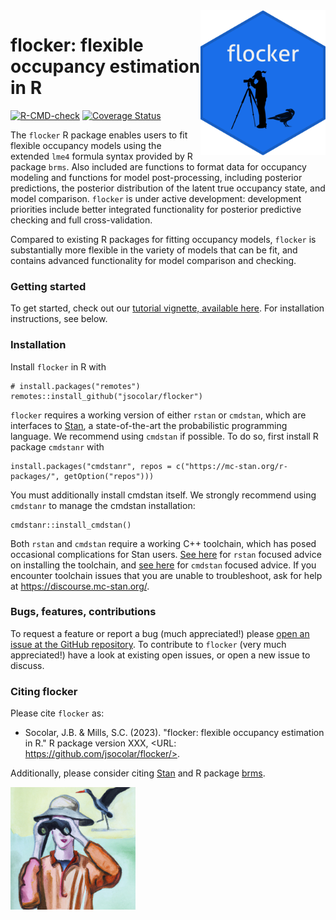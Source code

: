 <img src="man/figures/flocker_sticker.png" width = 200 alt="flocker logo" align = "right">

# flocker: flexible occupancy estimation in R
<!-- badges: start -->
[![R-CMD-check](https://github.com/jsocolar/flocker/workflows/R-CMD-check/badge.svg)](https://github.com/jsocolar/flocker/actions?workflow=R-CMD-check)
[![Coverage
Status](https://codecov.io/gh/jsocolar/flocker/branch/main/graph/badge.svg)](https://codecov.io/gh/jsocolar/flocker)
<!-- badges: end -->


The `flocker` R package enables users to fit flexible occupancy models using 
the extended `lme4` formula syntax provided by R package `brms`. Also 
included are functions to format data for occupancy modeling and functions 
for model post-processing, including posterior predictions, the posterior
distribution of the latent true occupancy state, and model comparison. 
`flocker` is under active development: development priorities include better 
integrated functionality for posterior predictive checking and full
cross-validation.

Compared to existing R packages for fitting occupancy models, `flocker` is 
substantially more flexible in the variety of models that can 
be fit, and contains advanced functionality for model comparison and 
checking.

### Getting started
To get started, check out our 
[tutorial vignette, available here](https://jsocolar.github.io/flocker/articles/flocker_tutorial.html). 
For installation instructions, see below.

### Installation
Install `flocker` in R with
```
# install.packages("remotes")
remotes::install_github("jsocolar/flocker")
```
`flocker` requires a working version of either `rstan` or `cmdstan`, which are 
interfaces to [Stan](https://mc-stan.org/), a state-of-the-art the 
probabilistic programming language. We recommend using `cmdstan` if possible.
To do so, first install R package `cmdstanr` with
```
install.packages("cmdstanr", repos = c("https://mc-stan.org/r-packages/", getOption("repos")))
```
You must additionally install cmdstan itself. We strongly recommend using
`cmdstanr` to manage the cmdstan installation:
```
cmdstanr::install_cmdstan()
```
Both `rstan` and `cmdstan` require a working C++ toolchain, which has posed occasional 
complications for Stan users. 
[See here](https://github.com/stan-dev/rstan/wiki/RStan-Getting-Started) for 
`rstan` focused advice on installing the toolchain, and 
[see here](https://mc-stan.org/cmdstanr/articles/cmdstanr.html) for `cmdstan` focused 
advice. If you encounter toolchain issues that you are unable to troubleshoot, 
ask for help at https://discourse.mc-stan.org/.

### Bugs, features, contributions
To request a feature or report a bug (much appreciated!) please 
[open an issue at the GitHub repository](https://github.com/jsocolar/flocker/issues).
To contribute to `flocker` (very much appreciated!) have a look at existing open 
issues, or open a new issue to discuss.

### Citing flocker
Please cite `flocker` as:
* Socolar, J.B. & Mills, S.C. (2023). "flocker: flexible occupancy estimation in 
R." R package version XXX, <URL: https://github.com/jsocolar/flocker/>.

Additionally, please consider citing [Stan](https://mc-stan.org/users/citations/)
and R package [brms](https://mc-stan.org/users/interfaces/brms).

<img src="man/figures/logo2.png" width = 200 alt="AI generated" align = "">